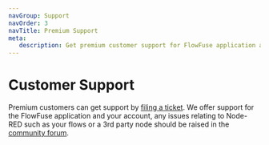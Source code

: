 ```yaml
---
navGroup: Support
navOrder: 3
navTitle: Premium Support
meta:
   description: Get premium customer support for FlowFuse application and account-related issues by filing a ticket.
---
```

# Customer Support

Premium customers can get support by [filing a ticket](/support). We offer
support for the FlowFuse application and your account, any issues relating to
Node-RED such as your flows or a 3rd party node should be raised in the
[community forum](https://community.FlowFuse.com).
